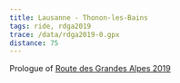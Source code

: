 ```yaml
---
title: Lausanne - Thonon-les-Bains
tags: ride, rdga2019
trace: /data/rdga2019-0.gpx
distance: 75
---
```


Prologue of [Route des Grandes Alpes 2019](/posts/2019-08-03-Lausanne-Nice)
